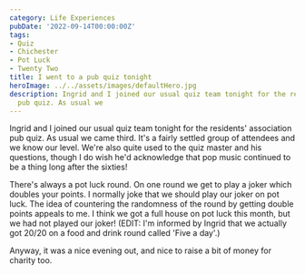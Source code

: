 ```yaml
---
category: Life Experiences
pubDate: '2022-09-14T00:00:00Z'
tags:
- Quiz
- Chichester
- Pot Luck
- Twenty Two
title: I went to a pub quiz tonight
heroImage: ../../assets/images/defaultHero.jpg
description: Ingrid and I joined our usual quiz team tonight for the residents' association
  pub quiz. As usual we
---
```

Ingrid and I joined our usual quiz team tonight for the residents' association pub quiz. As usual we came third. It's a fairly settled group of attendees and we know our level. We're also quite used to the quiz master and his questions, though I do wish he'd acknowledge that pop music continued to be a thing long after the sixties!

There's always a pot luck round. On one round we get to play a joker which doubles your points. I normally joke that we should play our joker on pot luck. The idea of countering the randomness of the round by getting double points appeals to me. I think we got a full house on pot luck this month, but we had not played our joker! (EDIT: I'm informed by Ingrid that we actually got 20/20 on a food and drink round called 'Five a day'.)

Anyway, it was a nice evening out, and nice to raise a bit of money for charity too.